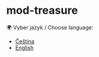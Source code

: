 # mod-treasure

🌍 Vyber jazyk / Choose language:

- [Čeština](./README_cs.md)
- [English](./README_en.md)

